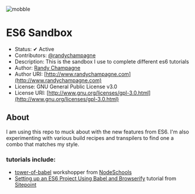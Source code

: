 ![mobble](http://cloud.scott.ee/images/mobble.png)

# ES6 Sandbox

* Status: ✔ Active
* Contributors: [@randychampagne](http://twitter.com/randychampagne)
* Description: This is the sandbox I use to complete different es6 tutorials
* Author: [Randy Champagne](http://www.randychampagne.com)
* Author URI: [http://www.randychampagne.com](http://www.randychampagne.com)
* License: GNU General Public License v3.0
* License URI: [http://www.gnu.org/licenses/gpl-3.0.html](http://www.gnu.org/licenses/gpl-3.0.html)




## About

I am using this repo to muck about with the new features from ES6. I'm also experimenting with various build recipes and transpilers to find one a combo that matches my style.




### tutorials include:

* [tower-of-babel](https://github.com/yosuke-furukawa/tower-of-babel) workshopper from [NodeSchools](http://nodeschool.io/)
* [Setting up an ES6 Project Using Babel and Browserify](http://www.sitepoint.com/setting-up-es6-project-using-babel-browserify/) tutorial from [Sitepoint](http://www.sitepoint.com/)